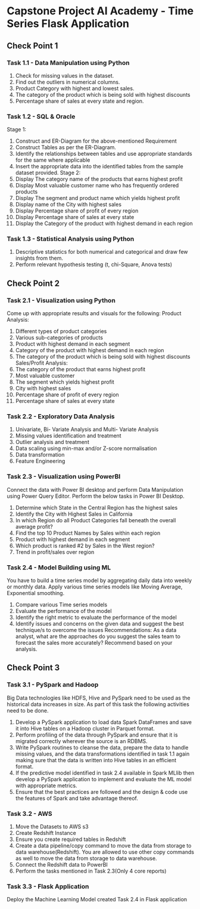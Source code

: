 # Capstone Project AI Academy - Time Series Flask Application


## Check Point 1

### Task 1.1 - Data Manipulation using Python
1.	Check for missing values in the dataset.
2.	Find out the outliers in numerical columns.
3.	Product Category with highest and lowest sales.
4.	The category of the product which is being sold with highest discounts
5.	Percentage share of sales at every state and region.

### Task 1.2 - SQL & Oracle
Stage 1:
1.	Construct and ER-Diagram for the above-mentioned Requirement
2.	Construct Tables as per the ER-Diagram.
3.	Identify the relationships between tables and use appropriate standards for the same where applicable
4.	Insert the appropriate data into the identified tables from the sample dataset provided.
Stage 2:
1.	Display The category name of the products that earns highest profit
2.	Display Most valuable customer name who has frequently ordered products
3.	Display The segment and product name which yields highest profit 
4.	Display name of the City with highest sales
5.	Display Percentage share of profit of every region
6.	Display Percentage share of sales at every state
7.	Display the  Category of the product with highest demand in each region

### Task 1.3 - Statistical Analysis using Python
1.	Descriptive statistics for both numerical and categorical and draw few insights from them. 
2.	Perform relevant hypothesis testing (t, chi-Square, Anova tests)  


## Check Point 2

### Task 2.1 - Visualization using Python
Come up with appropriate results and visuals for the following:
Product Analysis:
1.  Different types of product categories
2.  Various sub-categories of products
3.  Product with highest demand in each segment 
4.  Category of the product with highest demand in each region
5.  The category of the product which is being sold with highest discounts
Sales/Profit Analysis:
1.  The category of the product that earns highest profit
2.  Most valuable customer
3.  The segment which yields highest profit
4.  City with highest sales
5.  Percentage share of profit of every region
6.  Percentage share of sales at every state

### Task 2.2 - Exploratory Data Analysis
1.  Univariate, Bi- Variate Analysis and Multi- Variate Analysis 
2.  Missing values identification and treatment  
3.  Outlier analysis and treatment  
4.  Data scaling using min-max and/or  Z-score normalisation  
5.  Data transformation  
6.  Feature Engineering 

### Task 2.3 - Visualization using PowerBI
Connect the data with Power BI desktop and perform Data Manipulation using Power Query Editor. Perform the below tasks in Power BI Desktop. 
1.  Determine which State in the Central Region has the highest sales
2.  Identify the City with Highest Sales in California
3.  In which Region do all Product Categories fall beneath the overall average profit?
4.  Find the top 10 Product Names by Sales within each region
5.  Product with highest demand in each segment 
6.  Which product is ranked #2 by Sales in the West region?
7.  Trend in profit/sales over region

### Task 2.4 - Model Building using ML
You have to build a time series model by aggregating daily data into weekly or monthly data. 
Apply various time series models like Moving Average, Exponential smoothing.
1.  Compare various Time series models 
2.  Evaluate the performance of the model
3.  Identify the right metric to evaluate the performance of the model
4.  Identify issues and concerns on the given data and suggest the best technique/s to overcome the issues
Recommendations:
As a data analyst, what are the approaches do you suggest the sales team to forecast the sales more accurately?  Recommend based on your analysis.


## Check Point 3

### Task 3.1 - PySpark and Hadoop
Big Data technologies like HDFS, Hive and PySpark need to be used as the historical data increases in size. 
As part of this task the following activities need to be done.
1.  Develop a PySpark application to load data Spark DataFrames and save it into Hive tables on a Hadoop cluster in Parquet format.
2.  Perform profiling of the data through PySpark and ensure that it is migrated correctly wherever the source is an RDBMS.
3.  Write PySpark routines to cleanse the data, prepare the data to handle missing values, and the data transformations identified in task 1.1 
again making sure that the data is written into Hive tables in an efficient format.
4.  If the predictive model identified in task 2.4 available in Spark MLlib then develop a PySpark application to implement and evaluate the ML model 
with appropriate metrics.
5.  Ensure that the best practices are followed and the design & code use the features of Spark and take advantage thereof.

### Task 3.2 - AWS
1.	Move the Datasets to AWS s3
2.	Create Redshift Instance
3.	Ensure you create required tables in Redshift
4.	Create a data pipeline/copy command to move the data from storage to data warehouse(Redshift). You are allowed to use other copy commands as well
to move the data from storage to data warehouse.
5.	Connect the Redshift data to  PowerBI
6.	Perform the tasks  mentioned in Task 2.3(Only 4 core reports)

### Task 3.3 - Flask Application
Deploy the Machine Learning Model created Task 2.4 in Flask application
